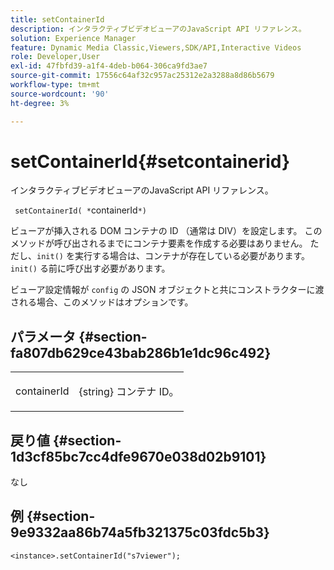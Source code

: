 ```yaml
---
title: setContainerId
description: インタラクティブビデオビューアのJavaScript API リファレンス。
solution: Experience Manager
feature: Dynamic Media Classic,Viewers,SDK/API,Interactive Videos
role: Developer,User
exl-id: 47fbfd39-a1f4-4deb-b064-306ca9fd3ae7
source-git-commit: 17556c64af32c957ac25312e2a3288a8d86b5679
workflow-type: tm+mt
source-wordcount: '90'
ht-degree: 3%

---
```


# setContainerId{#setcontainerid}

インタラクティブビデオビューアのJavaScript API リファレンス。

` setContainerId( *`containerId`*)`

ビューアが挿入される DOM コンテナの ID （通常は DIV）を設定します。 このメソッドが呼び出されるまでにコンテナ要素を作成する必要はありません。 ただし、`init()` を実行する場合は、コンテナが存在している必要があります。 `init()` る前に呼び出す必要があります。

ビューア設定情報が `config` の JSON オブジェクトと共にコンストラクターに渡される場合、このメソッドはオプションです。

## パラメータ {#section-fa807db629ce43bab286b1e1dc96c492}

<table id="table_896DFF34A68A403DB93A6D597461A573"> 
 <tbody> 
  <tr> 
   <td colname="col1"> <p> <span class="codeph"> <span class="varname"> containerId </span> </span> </p> </td> 
   <td colname="col2"> <p> <span class="codeph"> {string} コンテナ </span>ID。 </p> </td> 
  </tr> 
 </tbody> 
</table>

## 戻り値 {#section-1d3cf85bc7cc4dfe9670e038d02b9101}

なし

## 例 {#section-9e9332aa86b74a5fb321375c03fdc5b3}

```
<instance>.setContainerId("s7viewer");
```
